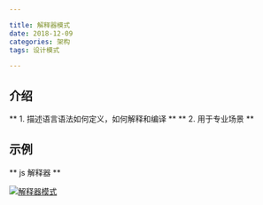 ```yaml
---

title: 解释器模式
date: 2018-12-09
categories: 架构
tags: 设计模式

---
```


## 介绍
** 1.  描述语言语法如何定义，如何解释和编译 **
** 2.  用于专业场景 **

## 示例
** js 解释器 **

[![解释器模式](http://118.24.216.136:80/blog/img/2018-12-09/a.png "解释器模式")](http://118.24.216.136:80/blog/img/2018-12-09/a.png "解释器模式")